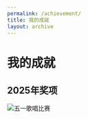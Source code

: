 ```yaml
---
permalink: /achievement/
title: 我的成就
layout: archive
---
```

# 我的成就

## 2025年奖项

![五一歌唱比赛](https://s21.ax1x.com/2025/07/10/pVQTbdO.jpg)